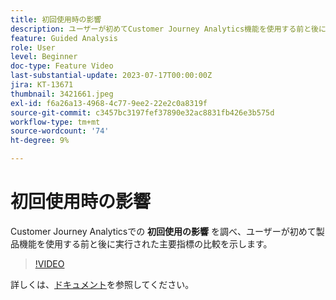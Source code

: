 ```yaml
---
title: 初回使用時の影響
description: ユーザーが初めてCustomer Journey Analytics機能を使用する前と後に実行された主要指標の比較を示す、製品内の最初の使用の影響について説明します。
feature: Guided Analysis
role: User
level: Beginner
doc-type: Feature Video
last-substantial-update: 2023-07-17T00:00:00Z
jira: KT-13671
thumbnail: 3421661.jpeg
exl-id: f6a26a13-4968-4c77-9ee2-22e2c0a8319f
source-git-commit: c3457bc3197fef37890e32ac8831fb426e3b575d
workflow-type: tm+mt
source-wordcount: '74'
ht-degree: 9%

---
```


# 初回使用時の影響

Customer Journey Analyticsでの **初回使用の影響** を調べ、ユーザーが初めて製品機能を使用する前と後に実行された主要指標の比較を示します。

>[!VIDEO](https://video.tv.adobe.com/v/3421661/?learn=on)

詳しくは、[ドキュメント](https://experienceleague.adobe.com/docs/analytics-platform/using/guided-analysis/impact/first-use.html)を参照してください。
